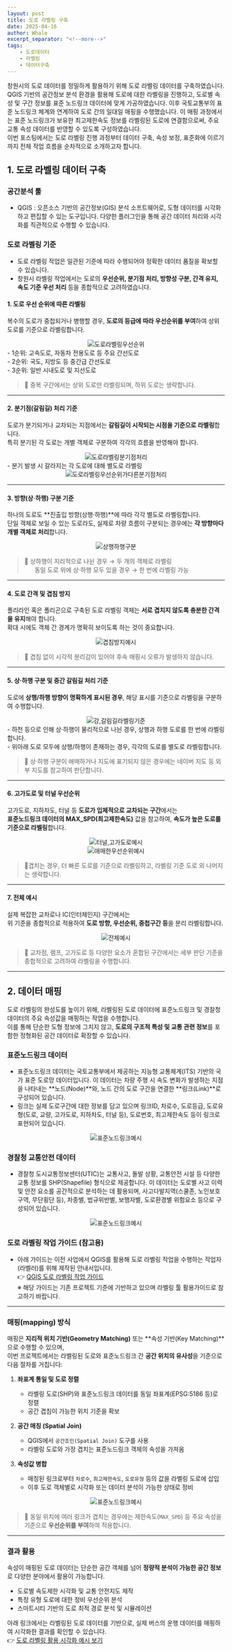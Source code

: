 ```yaml
---
layout: post
title: 도로 라벨링 구축
date: 2025-04-16
author: Whale
excerpt_separator: "<!--more-->"
tags:
    - 도로데이터
    - 라벨링
    - 데이터구축
---
```


창원시의 도로 데이터를 정밀하게 활용하기 위해 도로 라벨링 데이터를 구축하였습니다.<br> QGIS 기반의 공간정보 분석 환경을 활용해 도로에 대한 라벨링을 진행하고, 도로별 속성 및 구간 정보를 표준 노드링크 데이터에 맞게 가공하였습니다. 이후 국토교통부의 표준 노드링크 체계와 연계하여 도로 간의 일대일 매핑을 수행했습니다. 이 매핑 과정에서는 표준 노드링크가 보유한 최고제한속도 정보를 라벨링된 도로에 연결함으로써, 주요 교통 속성 데이터를 반영할 수 있도록 구성하였습니다.<br>
이번 포스팅에서는 도로 라벨링 진행 과정부터 데이터 구축, 속성 보정, 표준화에 이르기까지 전체 작업 흐름을 순차적으로 소개하고자 합니다.
<!--more-->

## 1. 도로 라벨링 데이터 구축

### 공간분석 툴
- QGIS : 오픈소스 기반의 공간정보(GIS) 분석 소프트웨어로, 도형 데이터를 시각화하고 편집할 수 있는 도구입니다. 다양한 플러그인을 통해 공간 데이터 처리와 시각화를 직관적으로 수행할 수 있습니다.

### 도로 라벨링 기준

- 도로 라벨링 작업은 일관된 기준에 따라 수행되어야 정확한 데이터 품질을 확보할 수 있습니다.  
- 창원시 라벨링 작업에서는 도로의 **우선순위, 분기점 처리, 방향성 구분, 간격 유지, 속도 기준 우선 처리** 등을 종합적으로 고려하였습니다.

#### 1. 도로 우선 순위에 따른 라벨링

복수의 도로가 중첩되거나 병행할 경우, **도로의 등급에 따라 우선순위를 부여**하여 상위 도로를 기준으로 라벨링합니다.
<div style="text-align: center">
    <img src="../images/whale/ppt1.png" style="width: auto; height: auto;" alt="도로라벨링우선순위">
</div>
- 1순위: 고속도로, 자동차 전용도로 등 주요 간선도로<br>
- 2순위: 국도, 지방도 등 중간급 간선도로<br>
- 3순위: 일반 시내도로 및 지선도로<br>

> 📌 중복 구간에서는 상위 도로만 라벨링되며, 하위 도로는 생략합니다.

---

#### 2. 분기점(갈림길) 처리 기준

도로가 분기되거나 교차되는 지점에서는 **갈림길이 시작되는 시점을 기준으로 라벨링**합니다.  
특히 분기된 각 도로는 개별 객체로 구분하여 각각의 흐름을 반영해야 합니다.
<div style="text-align: center">
    <img src="../images/whale/ppt1_2.png" style="width: auto; height: auto;" alt="도로라벨링분기점처리">
</div>
- 분기 발생 시 갈라지는 각 도로에 대해 별도로 라벨링<br>
<div style="text-align: center">
    <img src="../images/whale/ppt2.png" style="width: auto; height: auto;" alt="도로라벨링우선순위가다른분기점처리">
</div>

---

#### 3. 방향(상·하행) 구분 기준

하나의 도로도 **진출입 방향(상행·하행)**에 따라 각각 별도로 라벨링합니다.  
단일 객체로 보일 수 있는 도로라도, 실제로 차량 흐름이 구분되는 경우에는 **각 방향마다 개별 객체로 처리**합니다.
<div style="text-align: center">
    <img src="../images/whale/ppt3.png" style="width: auto; height: auto;" alt="상행하행구분">
</div>

> 📌 상하행이 지리적으로 나뉜 경우 → 두 개의 객체로 라벨링<br>
&nbsp;&nbsp;&nbsp;&nbsp;&nbsp; 동일 도로 위에 상·하행 모두 있을 경우 → 한 번에 라벨링 가능

---

#### 4. 도로 간격 및 겹침 방지

폴리라인 혹은 폴리곤으로 구축된 도로 라벨링 객체는 **서로 겹치지 않도록 충분한 간격을 유지**해야 합니다.  
확대 시에도 객체 간 경계가 명확히 보이도록 하는 것이 중요합니다.
<div style="text-align: center">
    <img src="../images/whale/ppt4.png" style="width: auto; height: auto;" alt="겹침방지예시">
</div>

> 📌 겹침 없이 시각적 분리감이 있어야 후속 매핑시 오류가 발생하지 않습니다.

---

#### 5. 상·하행 구분 및 중간 갈림길 처리 기준

도로에 **상행/하행 방향이 명확하게 표시된 경우**, 해당 표시를 기준으로 라벨링을 구분하여 수행합니다.
<div style="text-align: center">
    <img src="../images/whale/ppt5.png" style="width: auto; height: auto;" alt="강,갈림길라벨링기준">
</div>
- 하천 등으로 인해 상·하행이 물리적으로 나뉜 경우, 상행과 하행 도로를 한 번에 라벨링합니다.<br>
- 위아래 도로 모두에 상행/하행이 존재하는 경우, 각각의 도로를 별도로 라벨링합니다.<br>


> 📌 상·하행 구분이 애매하거나 지도에 표기되지 않은 경우에는 네이버 지도 등 외부 지도를 참고하여 판단합니다.

---

#### 6. 고가도로 및 터널 우선순위

고가도로, 지하차도, 터널 등 **도로가 입체적으로 교차되는 구간**에서는  
**표준노드링크 데이터의 MAX_SPD(최고제한속도)** 값을 참고하여, **속도가 높은 도로를 기준으로 라벨링**합니다.
<div style="text-align: center">
    <img src="../images/whale/ppt6.png" style="width: auto; height: auto;" alt="터널,고가도로예시">
</div>
<div style="text-align: center">
    <img src="../images/whale/ppt7.png" style="width: auto; height: auto;" alt="애매한우선순위예시">
</div>

> 📌겹치는 경우, 더 빠른 도로를 기준으로 라벨링하고, 라벨링 기준 도로 외 나머지는 생략합니다.

---

#### 7. 전체 예시

실제 복잡한 교차로나 IC(인터체인지) 구간에서는  
위 기준을 종합적으로 적용하여 **도로 방향, 우선순위, 중첩구간 등**을 분리 라벨링합니다.
<div style="text-align: center">
    <img src="../images/whale/ppt8.png" style="width: auto; height: auto;" alt="전체예시">
</div>

> 📌 교차점, 램프, 고가도로 등 다양한 요소가 혼합된 구간에서는 세부 판단 기준을 종합적으로 고려하여 라벨링을 수행합니다.

---

## 2. 데이터 매핑
도로 라벨링의 완성도를 높이기 위해, 라벨링된 도로 데이터에 표준노드링크 및 경찰청 데이터의 주요 속성값을 매핑하는 작업을 수행합니다. <br>
이를 통해 단순한 도형 정보에 그치지 않고, **도로의 구조적 특성 및 교통 관련 정보**를 포함한 정형화된 공간 데이터로 확장할 수 있습니다.

### 표준노드링크 데이터
- 표준노드링크 데이터는 국토교통부에서 제공하는 지능형 교통체계(ITS) 기반의 국가 표준 도로망 데이터입니다. 이 데이터는 차량 주행 시 속도 변화가 발생하는 지점을 나타내는 **노드(Node)**와, 노드 간의 도로 구간을 연결한 **링크(Link)**로 구성되어 있습니다.
- 링크는 실제 도로구간에 대한 정보를 담고 있으며 링크ID, 차로수, 도로등급, 도로유형(도로, 교량, 고가도로, 지하차도, 터널 등), 도로번호, 최고제한속도 등이 링크로 표현되어 있습니다.
<div style="text-align: center">
    <img src="../images/whale/loadlink.png" style="width: auto; height: auto;" alt="표준노드링크예시">
</div>

### 경찰청 교통안전 데이터
- 경찰청 도시교통정보센터(UTIC)는 교통사고, 돌발 상황, 교통안전 시설 등 다양한 교통 정보를 SHP(Shapefile) 형식으로 제공합니다. 이 데이터는 도로별 사고 이력 및 안전 요소를 공간적으로 분석하는 데 활용되며, 사고다발지역(스쿨존, 노인보호구역, 무단횡단 등), 차종별, 법규위반별, 보행자별, 도로환경별 위험요소 등으로 구성되어 있습니다.
<div style="text-align: center">
    <img src="../images/whale/UTIC.png" style="width: auto; height: auto;" alt="표준노드링크예시">
</div>

### 도로 라벨링 작업 가이드 (참고용)
- 아래 가이드는 이전 사업에서 QGIS를 활용해 도로 라벨링 작업을 수행하는 작업자(라벨러)를 위해 제작된 안내서입니다.<br>
👉 [QGIS 도로 라벨링 작업 가이드](../images/whale/labelG/QGIS가이드_창원버스.html)<br>
※ 해당 가이드는 기존 프로젝트 기준에 기반하고 있으며 라벨링 툴 활용가이드로 참고하기 바랍니다.
---

### 매핑(mapping) 방식

  매핑은 **지리적 위치 기반(Geometry Matching)** 또는 **속성 기반(Key Matching)**으로 수행할 수 있으며,  
이번 프로젝트에서는 라벨링된 도로와 표준노드링크 간 **공간 위치의 유사성**을 기준으로 다음 절차를 거칩니다:

1. **좌표계 통일 및 도로 정렬**  
   - 라벨링 도로(SHP)와 표준노드링크 데이터를 동일 좌표계(EPSG:5186 등)로 정렬  
   - 공간 겹침이 가능한 위치 기준을 확보

2. **공간 매칭 (Spatial Join)**  
   - QGIS에서 `공간조인(Spatial Join)` 도구를 사용  
   - 라벨링 도로와 가장 겹치는 표준노드링크 객체의 속성을 가져옴

3. **속성값 병합**  
   - 매칭된 링크로부터 `차로수`, `최고제한속도`, `도로유형` 등의 값을 라벨링 도로에 삽입  
   - 이후 도로 객체별로 시각화 또는 데이터 분석이 가능한 상태로 정비

<div style="text-align: center">
    <img src="../images/whale/mapping.png" style="width: auto; height: auto;" alt="표준노드링크예시">
</div>

> 📌 동일 위치에 여러 링크가 겹치는 경우에는 제한속도(`MAX_SPD`) 등 주요 속성을 기준으로 **우선순위를 부여**하여 적용합니다.

---

### 결과 활용

속성이 매핑된 도로 데이터는 단순한 공간 객체를 넘어 **정량적 분석이 가능한 공간 정보**로 다양한 분야에서 활용이 가능합니다.

- 도로별 속도제한 시각화 및 교통 안전지도 제작  
- 특정 유형 도로에 대한 정비 우선순위 분석  
- 스마트시티 기반의 도로 최적 경로 분석 및 시뮬레이션

아래 링크에서는 라벨링된 도로 데이터를 기반으로, 실제 버스의 운행 데이터를 매핑하여 시각화한 결과를 확인할 수 있습니다.<br>
👉 [도로 라벨링 활용 시각화 예시 보기](../images/whale/1238bus_visu.html)<br>